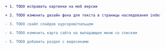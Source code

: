 ﻿```diff
+ 1. TODO исправить картинки на моб версии

+ 2. TODO изменить дизайн фона для текста в страницы наследования index

- 3. TODO свайп слайдов курсором/пальцем

- 4. TODO изменить карта сайта на выпадающее меню со списком

- 5. TODO добавить раздел с видосиками
```